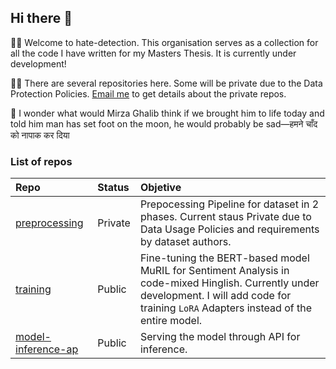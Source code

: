 ## Hi there 👋

🙋‍♀️ Welcome to hate-detection. This organisation serves as a collection for all the code I have written for my Masters Thesis. It is currently under development!

👩‍💻 There are several repositories here. Some will be private due to the Data Protection Policies. [Email me](mailto:shrutipriya44@gmail.com) to get details about the private repos.

🍿 I wonder what would Mirza Ghalib think if we brought him to life today and told him man has set foot on the moon, he would probably be sad—हमने चाँद को नापाक कर दिया

### List of repos

| Repo | Status | Objetive|
|:------|:------|:------|
|[preprocessing](https://github.com/hate-detection/preprocessing)|Private|Prepocessing Pipeline for dataset in 2 phases. Current staus Private due to Data Usage Policies and requirements by dataset authors.
|[training](https://github.com/hate-detection/training)|Public|Fine-tuning the BERT-based model MuRIL for Sentiment Analysis in code-mixed Hinglish. Currently under development. I will add code for training `LoRA` Adapters instead of the entire model.
|[model-inference-ap](https://github.com/hate-detection/model-inference-api)|Public|Serving the model through API for inference.

